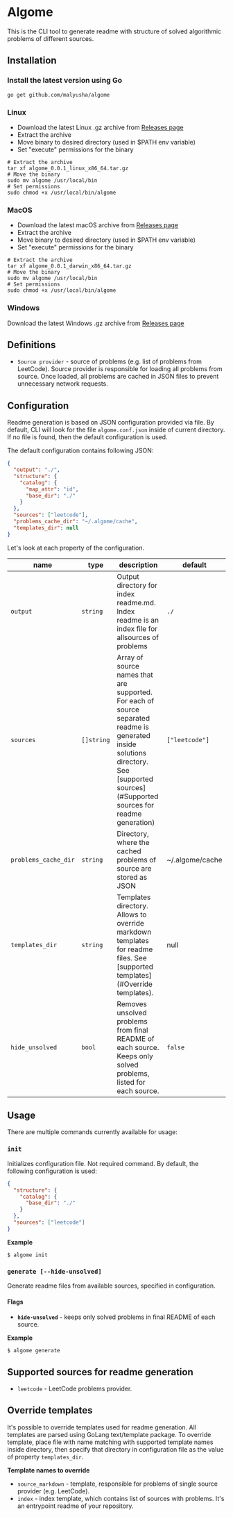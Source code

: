 # Algome

This is the CLI tool to generate readme with structure of solved algorithmic problems of different
sources.

## Installation

### Install the latest version using Go

`go get github.com/malyusha/algome`

### Linux

* Download the latest Linux .gz archive
  from [Releases page](https://github.com/malyusha/algome/releases)
* Extract the archive
* Move binary to desired directory (used in $PATH env variable)
* Set "execute" permissions for the binary

```shell
# Extract the archive
tar xf algome_0.0.1_linux_x86_64.tar.gz
# Move the binary
sudo mv algome /usr/local/bin
# Set permissions
sudo chmod +x /usr/local/bin/algome
```

### MacOS

* Download the latest macOS archive
  from [Releases page](https://github.com/malyusha/algome/releases)
* Extract the archive
* Move binary to desired directory (used in $PATH env variable)
* Set "execute" permissions for the binary

```shell
# Extract the archive
tar xf algome_0.0.1_darwin_x86_64.tar.gz
# Move the binary
sudo mv algome /usr/local/bin
# Set permissions
sudo chmod +x /usr/local/bin/algome
```

### Windows

Download the latest Windows .gz archive
from [Releases page](https://github.com/malyusha/algome/releases)

## Definitions

* `Source provider` - source of problems (e.g. list of problems from LeetCode). Source provider is
  responsible for loading all problems from source. Once loaded, all problems are cached in JSON
  files to prevent unnecessary network requests.

## Configuration

Readme generation is based on JSON configuration provided via file. By default, CLI will look for
the file `algome.conf.json` inside of current directory. If no file is found, then the default
configuration is used.

The default configuration contains following JSON:

```json
{
  "output": "./",
  "structure": {
    "catalog": {
      "map_attr": "id",
      "base_dir": "./"
    }
  },
  "sources": ["leetcode"],
  "problems_cache_dir": "~/.algome/cache",
  "templates_dir": null
}
```

Let's look at each property of the configuration.

| name                 | type       | description                                                                                                                                                                              | default         |
|----------------------|------------|------------------------------------------------------------------------------------------------------------------------------------------------------------------------------------------|-----------------|
| `output`             | `string`   | Output directory for index readme.md. Index readme is an index file for allsources of problems                                                                                           | `./`            |
| `sources`            | `[]string` | Array of source names that are supported. For each of source separated readme is generated inside solutions directory. See [supported sources](#Supported sources for readme generation) | `["leetcode"]`  |
| `problems_cache_dir` | `string`   | Directory, where the cached problems of source are stored as JSON                                                                                                                        | ~/.algome/cache |
| `templates_dir`      | `string`   | Templates directory. Allows to override markdown templates for readme files. See [supported templates](#Override templates).                                                             | null            |
| `hide_unsolved`      | `bool`     | Removes unsolved problems from final README of each source. Keeps only solved problems, listed for each source.                                                                          | `false`         |

## Usage

There are multiple commands currently available for usage:

### `init`

Initializes configuration file. Not required command. By default, the following configuration is
used:

```json
{
  "structure": {
    "catalog": {
      "base_dir": "./"
    }
  },
  "sources": ["leetcode"]
}
```

**Example**

```
$ algome init
```

### `generate [--hide-unsolved]`

Generate readme files from available sources, specified in configuration.

#### Flags

* **`hide-unsolved`** - keeps only solved problems in final README of each source.

**Example**

```
$ algome generate
```

## Supported sources for readme generation

* `leetcode` - LeetCode problems provider.

## Override templates

It's possible to override templates used for readme generation. All templates are parsed using
GoLang text/template package.
To override template, place file with name matching with supported template names inside directory,
then specify that directory in configuration file as the value of property `templates_dir`.

**Template names to override**

* `source_markdown` - template, responsible for problems of single source provider (e.g. LeetCode).
* `index` - index template, which contains list of sources with problems. It's an entrypoint readme
  of your repository.